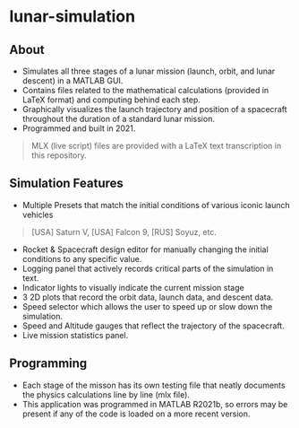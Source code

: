 # lunar-simulation

## About

- Simulates all three stages of a lunar mission (launch, orbit, and lunar descent) in a MATLAB GUI.
- Contains files related to the mathematical calculations (provided in LaTeX format) and computing behind each step.
- Graphically visualizes the launch trajectory and position of a spacecraft throughout the duration of a standard lunar mission.
- Programmed and built in 2021.

> MLX (live script) files are provided with a LaTeX text transcription in this repository.

## Simulation Features

- Multiple Presets that match the initial conditions of various iconic launch vehicles
> [USA] Saturn V, [USA] Falcon 9, [RUS] Soyuz, etc.
- Rocket & Spacecraft design editor for manually changing the initial conditions to any specific value.
- Logging panel that actively records critical parts of the simulation in text.
- Indicator lights to visually indicate the current mission stage
- 3 2D plots that record the orbit data, launch data, and descent data.
- Speed selector which allows the user to speed up or slow down the simulation.
- Speed and Altitude gauges that reflect the trajectory of the spacecraft.
- Live mission statistics panel.

## Programming 
- Each stage of the misson has its own testing file that neatly documents the physics calculations line by line (mlx file).
- This application was programmed in MATLAB R2021b, so errors may be present if any of the code is loaded on a more recent version.
